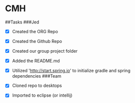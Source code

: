 # CMH

##Tasks
###Jed
- [x] Created the ORG Repo
- [x] Created the Github Repo
- [x] Created our group project folder
- [x] Added the README.md
- [x] Utilized 'http://start.spring.io' to initialize gradle and spring dependencies
###Team
- [x] Cloned repo to desktops
- [x] Imported to eclipse (or intellij)

